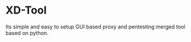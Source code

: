 # XD-Tool
Its  simple and easy to setup GUI based proxy and pentesting merged tool based on python.
